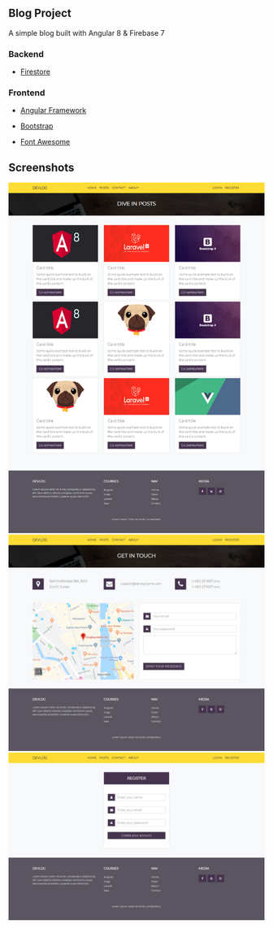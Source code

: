 ## Blog Project

A simple blog built with Angular 8 & Firebase 7

### Backend

- [Firestore](https://firebase.google.com/docs/firestore)

### Frontend

- [Angular Framework](https://angular.io/start)

- [Bootstrap](https://getbootstrap.com/docs/4.4/getting-started/introduction/)
- [Font Awesome](https://fontawesome.com/icons)

## Screenshots

![](./screenshots/img-1.png)
![](./screenshots/img-2.png)
![](./screenshots/img-3.png)
